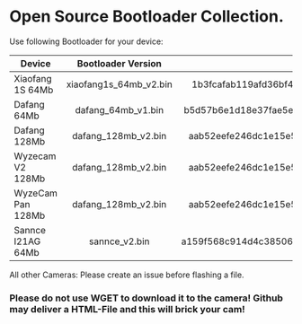 # Open Source Bootloader Collection.

Use following Bootloader for your device:

| Device        | Bootloader Version           | MD5 of the file  |
| ------------- |:-------------:| -----:|
| Xiaofang 1S 64Mb    | xiaofang1s_64mb_v2.bin | 1b3fcafab119afd36bf4270c1d3c4da1 |
| Dafang 64Mb    |   dafang_64mb_v1.bin    | b5d57b6e1d18e37fae5ed07b0633c7cc   |
| Dafang 128Mb |  dafang_128mb_v2.bin     |    aab52eefe246dc1e15e56b253df3d64f |
| Wyzecam V2 128Mb |  dafang_128mb_v2.bin     |  aab52eefe246dc1e15e56b253df3d64f   |
| WyzeCam Pan 128Mb|  dafang_128mb_v2.bin     |    aab52eefe246dc1e15e56b253df3d64f |
| Sannce I21AG 64Mb |  sannce_v2.bin     |    a159f568c914d4c38506a7be642d488b |



All other Cameras: Please create an issue before flashing a file.


### Please do not use WGET to download it to the camera! Github may deliver a HTML-File and this will brick your cam! 
